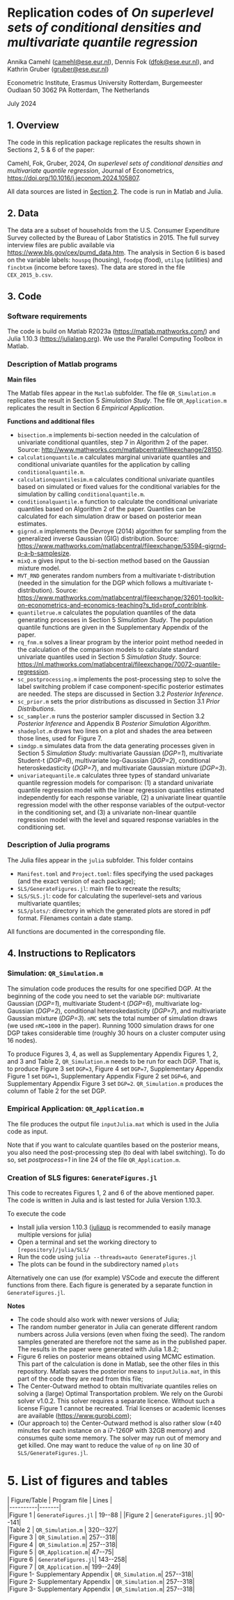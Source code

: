 # Replication codes of *On superlevel sets of conditional densities and multivariate quantile regression*

Annika Camehl (camehl@ese.eur.nl), Dennis Fok (dfok@ese.eur.nl), and Kathrin Gruber (gruber@ese.eur.nl)

Econometric Institute, Erasmus University Rotterdam, Burgemeester Oudlaan 50
3062 PA Rotterdam, The Netherlands

July 2024

## 1. Overview

The code in this replication package replicates the results shown in Sections 2, 5 \& 6 of the paper:

Camehl, Fok, Gruber, 2024, *On superlevel sets of conditional densities and multivariate quantile regression*, Journal of Econometrics, https://doi.org/10.1016/j.jeconom.2024.105807.

All data sources are listed in [Section 2](#2-data). The code is run in Matlab and Julia. 

## 2. Data
The data are a subset of households from the U.S. Consumer Expenditure Survey collected by the Bureau of Labor Statistics in 2015. The full survey interview files are public available via https://www.bls.gov/cex/pumd_data.htm. The analysis in Section 6 is based on the variable labels: `houspq` (housing), `foodpq` (food), `utilpq` (utilities) and `fincbtxm` (income before taxes). The data are stored in the file `CEX_2015_b.csv`.


## 3. Code

### Software requirements
The code is build on Matlab R2023a (https://matlab.mathworks.com/) and Julia 1.10.3 (https://julialang.org). We use the Parallel Computing Toolbox in Matlab.

### Description of Matlab programs

**Main files**

The Matlab files appear in the `Matlab` subfolder.
The file `QR_Simulation.m` replicates the result in Section 5 *Simulation Study*. The file `QR_Application.m` replicates the result in Section 6 *Empirical Application*.

**Functions and additional files**

* `bisection.m` implements bi-section needed in the calculation of univariate conditional quantiles, step 7 in Algorithm 2 of the paper. Source: http://www.mathworks.com/matlabcentral/fileexchange/28150.
* `calculationquantile.m` calculates marginal univariate quantiles and conditional univariate quantiles for the application by calling `conditionalquantile.m`.
* `calculationquantilesim.m` calculates conditional univariate quantiles based on simulated or fixed values for the conditional variables for the simulation by calling `conditionalquantile.m`.
* `conditionalquantile.m` function to calculate the conditional univariate quantiles based on Algorithm 2 of the paper. Quantiles can be calculated for each simulation draw or based on posterior mean estimates.
* `gigrnd.m` implements the Devroye (2014) algorithm for sampling from the generalized inverse Gaussian (GIG) distribution. Source: https://www.mathworks.com/matlabcentral/fileexchange/53594-gigrnd-p-a-b-samplesize.
* `mixQ.m` gives input to the bi-section method based on the Gaussian mixture model.
* `MVT_RND` generates random numbers from a multivariate t-distribution (needed in the simulation for the DGP which follows a multivariate t-distribution). Source: https://www.mathworks.com/matlabcentral/fileexchange/32601-toolkit-on-econometrics-and-economics-teaching?s_tid=prof_contriblnk.
* `quantiletrue.m` calculates the population quantiles of the data generating processes in Section 5 *Simulation Study*. The population quantile functions are given in the Supplementary Appendix of the paper.
* `rq_fnm.m` solves a linear program by the interior point method needed in the calculation of the comparison models to calculate standard univariate quantiles used in Section 5 *Simulation Study*.  Source: https://nl.mathworks.com/matlabcentral/fileexchange/70072-quantile-regression.
* `sc_postprocessing.m` implements the post-processing step to solve the label switching problem if case component-specific posterior estimates are needed. The steps are discussed in Section 3.2 *Posterior Inference*.
* `sc_prior.m` sets the prior distributions as discussed in Section 3.1 *Prior Distributions*.
* `sc_sampler.m` runs the posterior sampler discussed in Section 3.2 *Posterior Inference* and Appendix B *Posterior Simulation Algorithm*.
* `shadeplot.m` draws two lines on a plot and shades the area between those lines, used for Figure 7.
* `simdgp.m` simulates data from the data generating processes given in Section 5 *Simulation Study*: multivariate Gaussian (*DGP=1*), multivariate Student-t (*DGP=6*), multivariate log-Gaussian (*DGP=2*), conditional heteroskedasticity (*DGP=7*), and multivariate Gaussian mixture (*DGP=3*).
* `univariatequantile.m` calculates three types of standard univariate quantile regression models for comparison: (1) a standard univariate quantile regression model with the linear regression quantiles estimated independently
for each response variable, (2) a univariate linear quantile regression model with the other response variables of the output-vector in the conditioning set, and (3) a univariate non-linear quantile regression model with the level and squared response variables in the conditioning set.


### Description of Julia programs
The Julia files appear in the `julia` subfolder. This folder contains
* `Manifest.toml` and `Project.toml`: files specifying the used packages (and the exact version of each package);
* `SLS/GenerateFigures.jl`: main file to recreate the results;
* `SLS/SLS.jl`: code for calculating the superlevel-sets and various multivariate quantiles;
* `SLS/plots/`: directory in which the generated plots are stored in pdf format. Filenames contain a date stamp.

All functions are documented in the corresponding file.

## 4. Instructions to Replicators

### Simulation: `QR_Simulation.m`

The simulation code produces the results for one specified DGP. At the beginning of the code you need to set the variable `DGP`: multivariate Gaussian (*DGP=1*), multivariate Student-t (*DGP=6*), multivariate log-Gaussian (*DGP=2*), conditional heteroskedasticity (*DGP=7*), and multivariate Gaussian mixture (*DGP=3*). `nMC` sets the total number of simulation draws (we used `nMC=1000` in the paper). Running 1000 simulation draws for one DGP takes considerable time (roughly 30 hours on a cluster computer using 16 nodes).

To produce Figures 3, 4, as well as Supplementary Appendix Figures 1, 2, and 3 and Table 2, `QR_Simulation.m` needs to be run for each DGP. That is, to produce Figure 3 set `DGP=3`, Figure 4 set `DGP=7`, Supplementary Appendix Figure 1 set `DGP=1`, Supplementary Appendix Figure 2 set `DGP=6`, and Supplementary Appendix Figure 3 set `DGP=2`. `QR_Simulation.m` produces the column of Table 2 for the set DGP.

### Empirical Application: `QR_Application.m`
The file produces the output file `inputJulia.mat` which is used in the Julia code as input. 

Note that if you want to calculate quantiles based on the posterior means, you also need the post-processing step (to deal with label switching). To do so, set *postprocess=1* in line 24 of the file `QR_Application.m`.

### Creation of SLS figures: `GenerateFigures.jl`
This code to recreates Figures 1, 2 and 6 of the above mentioned paper. The code is written in Julia  and is last tested for Julia Version 1.10.3.

To execute the code
* Install julia version 1.10.3 ([juliaup](https://github.com/JuliaLang/juliaup) is recommended to easily manage multiple versions for julia)	
* Open a terminal and set the working directory to `[repository]/julia/SLS/`
* Run the code using `julia --threads=auto GenerateFigures.jl`
* The plots can be found in the subdirectory named `plots`

Alternatively one can use (for example) VSCode and execute the different functions from there. Each figure is generated by a separate function in `GenerateFigures.jl`.


**Notes**
* The code should also work with newer versions of Julia;
* The random number generator in Julia can generate different random numbers across Julia versions (even when fixing the seed). The random samples generated are therefore not the same as in the published paper. The results in the paper were generated with Julia 1.8.2;
* Figure 6 relies on posterior means obtained using MCMC estimation. This part of the calculation is done in Matlab, see the other files in this repository. Matlab saves the posterior means to `inputJulia.mat`, in this part of the code they are read from this file;
* The Center-Outward method to obtain multivariate quantiles relies on solving a (large) Optimal Transportation problem. We rely on the Gurobi solver v1.0.2. This solver requires a separate licence. Without such a license Figure 1 cannot be recreated. Trial licenses or academic licenses are available (https://www.gurobi.com);
* (Our approach to) the Center-Outward method is also rather slow (±40 minutes for each instance on a i7-1260P with 32GB memory) and consumes quite some memory. The solver may run out of memory and get killed. One may want to reduce the value of `np` on line 30 of `SLS/GenerateFigures.jl`.


# 5. List of figures and tables

| Figure/Table | Program file | Lines |  
|----------|-------|  
|Figure 1 | `GenerateFigures.jl` | 19--88 | 
|Figure 2 | `GenerateFigures.jl`| 90--141|  
|Table 2 | `QR_Simulation.m` | 320--327|  
|Figure 3 | `QR_Simulation.m`| 257--318|  
|Figure 4 | `QR_Simulation.m`| 257--318|  
|Figure 5 | `QR_Application.m`| 47--75|  
|Figure 6 | `GenerateFigures.jl`| 143--258|  
|Figure 7 | `QR_Application.m`| 199--249|  
|Figure 1- Supplementary Appendix | `QR_Simulation.m`| 257--318|  
|Figure 2- Supplementary Appendix | `QR_Simulation.m`| 257--318|  
|Figure 3- Supplementary Appendix | `QR_Simulation.m`| 257--318|  
